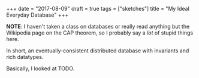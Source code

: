 +++
date = "2017-08-09"
draft = true
tags = ["sketches"]
title = "My Ideal Everyday Database"
+++

**NOTE**: I haven't taken a class on databases or really read anything but the Wikipedia page on the CAP theorem, so I probably say a *lot* of stupid things here.

In short, an eventually-consistent distributed database with invariants and rich datatypes.

Basically, I looked at TODO.
